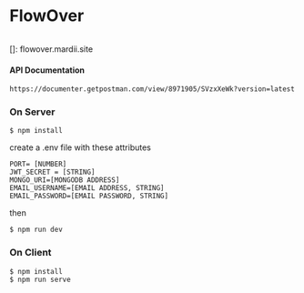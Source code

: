 # FlowOver

```

```

[]: flowover.mardii.site



#### API Documentation

```
https://documenter.getpostman.com/view/8971905/SVzxXeWk?version=latest
```



### On Server

```
$ npm install
```

create a .env file with these attributes

```
PORT= [NUMBER]
JWT_SECRET = [STRING]
MONGO_URI=[MONGODB ADDRESS]
EMAIL_USERNAME=[EMAIL ADDRESS, STRING]
EMAIL_PASSWORD=[EMAIL PASSWORD, STRING]
```

then 

```
$ npm run dev
```

### On Client

``` 
$ npm install
$ npm run serve
```



